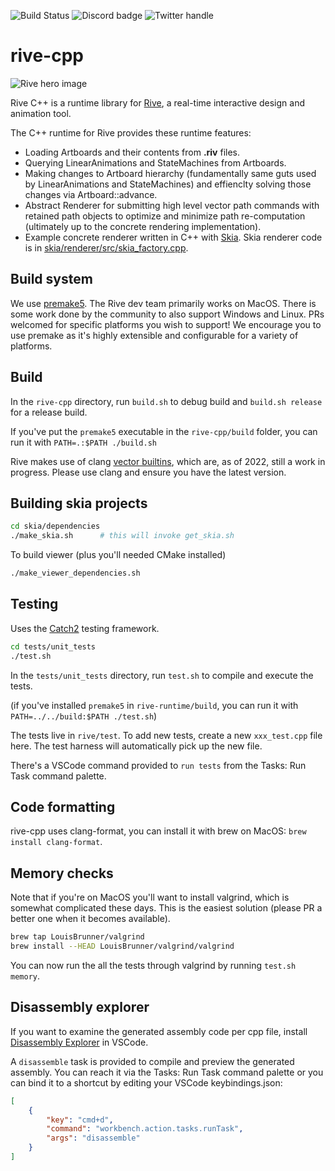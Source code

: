 ![Build Status](https://github.com/rive-app/rive-cpp/actions/workflows/tests.yml/badge.svg) 
![Discord badge](https://img.shields.io/discord/532365473602600965)
![Twitter handle](https://img.shields.io/twitter/follow/rive_app.svg?style=social&label=Follow)


# rive-cpp

![Rive hero image](https://cdn.rive.app/rive_logo_dark_bg.png)

Rive C++ is a runtime library for [Rive](https://rive.app), a real-time interactive design and animation tool.

The C++ runtime for Rive provides these runtime features:
- Loading Artboards and their contents from **.riv** files.
- Querying LinearAnimations and StateMachines from Artboards.
- Making changes to Artboard hierarchy (fundamentally same guts used by LinearAnimations and StateMachines) and effienclty solving those changes via Artboard::advance.
- Abstract Renderer for submitting high level vector path commands with retained path objects to optimize and minimize path re-computation (ultimately up to the concrete rendering implementation).
- Example concrete renderer written in C++ with [Skia](https://skia.org/). Skia renderer code is in [skia/renderer/src/skia_factory.cpp](skia/renderer/src/skia_factory.cpp).

## Build system
We use [premake5](https://premake.github.io/). The Rive dev team primarily works on MacOS. There is some work done by the community to also support Windows and Linux. PRs welcomed for specific platforms you wish to support! We encourage you to use premake as it's highly extensible and configurable for a variety of platforms.

## Build
In the `rive-cpp` directory, run `build.sh` to debug build and `build.sh release` for a release build.

If you've put the `premake5` executable in the `rive-cpp/build` folder, you can run it with `PATH=.:$PATH ./build.sh`

Rive makes use of clang [vector builtins](https://reviews.llvm.org/D111529), which are, as of 2022, still a work in progress. Please use clang and ensure you have the latest version.

## Building skia projects
```sh
cd skia/dependencies
./make_skia.sh      # this will invoke get_skia.sh
```
To build viewer (plus you'll needed CMake installed)
```sh
./make_viewer_dependencies.sh
```

## Testing
Uses the [Catch2](https://github.com/catchorg/Catch2) testing framework.

```sh
cd tests/unit_tests
./test.sh
```

In the `tests/unit_tests` directory, run `test.sh` to compile and execute the tests.

(if you've installed `premake5` in `rive-runtime/build`, you can run it with `PATH=../../build:$PATH ./test.sh`)

The tests live in `rive/test`. To add new tests, create a new `xxx_test.cpp` file here. The test harness will automatically pick up the new file.

There's a VSCode command provided to `run tests` from the Tasks: Run Task command palette. 

## Code formatting
rive-cpp uses clang-format, you can install it with brew on MacOS: `brew install clang-format`.

## Memory checks
Note that if you're on MacOS you'll want to install valgrind, which is somewhat complicated these days. This is the easiest solution (please PR a better one when it becomes available).

```sh
brew tap LouisBrunner/valgrind
brew install --HEAD LouisBrunner/valgrind/valgrind
```

You can now run the all the tests through valgrind by running `test.sh memory`.

## Disassembly explorer
If you want to examine the generated assembly code per cpp file, install [Disassembly Explorer](https://marketplace.visualstudio.com/items?itemName=dseight.disasexpl) in VSCode.

A `disassemble` task is provided to compile and preview the generated assembly. You can reach it via the Tasks: Run Task command palette or you can bind it to a shortcut by editing your VSCode keybindings.json:

```json
[
    {
        "key": "cmd+d",
        "command": "workbench.action.tasks.runTask",
        "args": "disassemble"
    }
]
```
